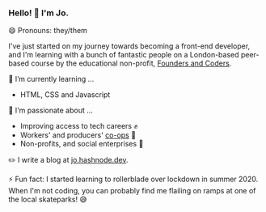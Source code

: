 ### Hello! 👋 I'm Jo.

😄 Pronouns: they/them

I've just started on my journey towards becoming a front-end developer, and I'm learning with a bunch of fantastic people on a London-based peer-based course by the educational non-profit, [Founders and Coders](https://www.foundersandcoders.com). 

🌱 I’m currently learning ...
* HTML, CSS and Javascript

💬 I'm passionate about ...
* Improving access to tech careers :fist: 
* Workers' and producers' [co-ops](https://www.uk.coop/) :honeybee: 
* Non-profits, and social enterprises :green_heart:

✏️ I write a blog at [jo.hashnode.dev](jo.hashnode.dev).

⚡ Fun fact: I started learning to rollerblade over lockdown in summer 2020. When I'm not coding, you can probably find me flailing on ramps at one of the local skateparks! 😅

